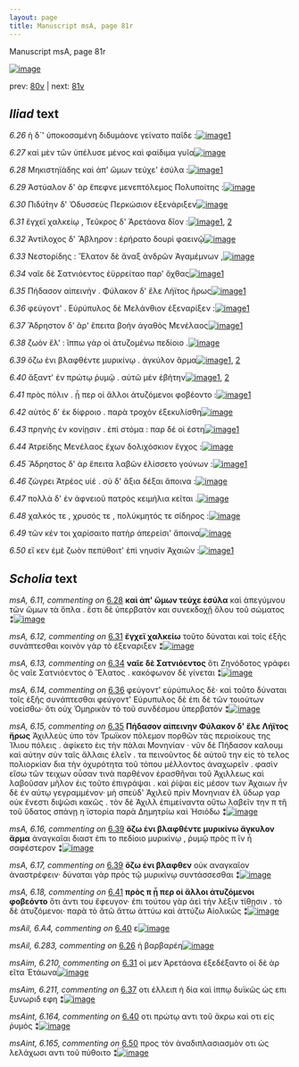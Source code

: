 ```yaml
---
layout: page
title: Manuscript msA, page 81r
---
```


Manuscript msA, page 81r

[![image](http://www.homermultitext.org/iipsrv?OBJ=IIP,1.0&FIF=/project/homer/pyramidal/deepzoom/hmt/vaimg/2017a/VA081RN_0082.tif&WID=100&CVT=JPEG)](http://www.homermultitext.org/ict2/?urn=urn:cite2:hmt:vaimg.2017a:VA081RN_0082)

prev:  [80v](../80v) | next:  [81v](../81v)

## *Iliad* text

*6.26* <a id="6.26"/> ἡ δ`' ὑποκοσαμένη διδυμάονε γείνατο παῖδε :[![image](http://www.homermultitext.org/iipsrv?OBJ=IIP,1.0&FIF=/project/homer/pyramidal/deepzoom/hmt/vaimg/2017a/VA081RN_0082.tif&RGN=0.155,0.2141,0.438,0.0301&WID=1000&CVT=JPEG)](http://www.homermultitext.org/ict2/?urn=urn:cite2:hmt:vaimg.2017a:VA081RN_0082@0.155,0.2141,0.438,0.0301)[1](#msAil_6.283)

*6.27* <a id="6.27"/> καὶ μὲν τῶν ὑπέλυσε μένος καὶ φαίδιμα γυῖα[![image](http://www.homermultitext.org/iipsrv?OBJ=IIP,1.0&FIF=/project/homer/pyramidal/deepzoom/hmt/vaimg/2017a/VA081RN_0082.tif&RGN=0.157,0.2367,0.438,0.0301&WID=1000&CVT=JPEG)](http://www.homermultitext.org/ict2/?urn=urn:cite2:hmt:vaimg.2017a:VA081RN_0082@0.157,0.2367,0.438,0.0301)

*6.28* <a id="6.28"/> Μηκιστηϊάδης καὶ ἀπ' ὤμων τεύχε' ἐσύλα :[![image](http://www.homermultitext.org/iipsrv?OBJ=IIP,1.0&FIF=/project/homer/pyramidal/deepzoom/hmt/vaimg/2017a/VA081RN_0082.tif&RGN=0.144,0.2554,0.438,0.0308&WID=1000&CVT=JPEG)](http://www.homermultitext.org/ict2/?urn=urn:cite2:hmt:vaimg.2017a:VA081RN_0082@0.144,0.2554,0.438,0.0308)[1](#msA_6.11)

*6.29* <a id="6.29"/> Ἀστύαλον δ' ὰρ ἔπεφνε μενεπτόλεμος Πολυποίτης :[![image](http://www.homermultitext.org/iipsrv?OBJ=IIP,1.0&FIF=/project/homer/pyramidal/deepzoom/hmt/vaimg/2017a/VA081RN_0082.tif&RGN=0.15,0.2742,0.438,0.027&WID=1000&CVT=JPEG)](http://www.homermultitext.org/ict2/?urn=urn:cite2:hmt:vaimg.2017a:VA081RN_0082@0.15,0.2742,0.438,0.027)

*6.30* <a id="6.30"/> Πιδύ̄την δ' Ὀδυσσεὺς Περκώσιον ἐξενάριξεν[![image](http://www.homermultitext.org/iipsrv?OBJ=IIP,1.0&FIF=/project/homer/pyramidal/deepzoom/hmt/vaimg/2017a/VA081RN_0082.tif&RGN=0.151,0.2923,0.438,0.0331&WID=1000&CVT=JPEG)](http://www.homermultitext.org/ict2/?urn=urn:cite2:hmt:vaimg.2017a:VA081RN_0082@0.151,0.2923,0.438,0.0331)

*6.31* <a id="6.31"/> ἔγχεϊ χαλκείῳ , Τεῦκρος δ' Ἀρετάονα δῖον :[![image](http://www.homermultitext.org/iipsrv?OBJ=IIP,1.0&FIF=/project/homer/pyramidal/deepzoom/hmt/vaimg/2017a/VA081RN_0082.tif&RGN=0.151,0.3088,0.438,0.0331&WID=1000&CVT=JPEG)](http://www.homermultitext.org/ict2/?urn=urn:cite2:hmt:vaimg.2017a:VA081RN_0082@0.151,0.3088,0.438,0.0331)[1](#msAim_6.210), [2](#msA_6.12)

*6.32* <a id="6.32"/> Ἀντίλοχος δ' Ἄβληρον : ἐρήρατο δουρὶ φαεινῷ[![image](http://www.homermultitext.org/iipsrv?OBJ=IIP,1.0&FIF=/project/homer/pyramidal/deepzoom/hmt/vaimg/2017a/VA081RN_0082.tif&RGN=0.155,0.3313,0.438,0.027&WID=1000&CVT=JPEG)](http://www.homermultitext.org/ict2/?urn=urn:cite2:hmt:vaimg.2017a:VA081RN_0082@0.155,0.3313,0.438,0.027)

*6.33* <a id="6.33"/> Νεστορίδης : Ἔλατον δὲ ἄναξ ἀνδρῶν Ἀγαμέμνων ,[![image](http://www.homermultitext.org/iipsrv?OBJ=IIP,1.0&FIF=/project/homer/pyramidal/deepzoom/hmt/vaimg/2017a/VA081RN_0082.tif&RGN=0.157,0.3486,0.438,0.0316&WID=1000&CVT=JPEG)](http://www.homermultitext.org/ict2/?urn=urn:cite2:hmt:vaimg.2017a:VA081RN_0082@0.157,0.3486,0.438,0.0316)

*6.34* <a id="6.34"/> ναῖε δὲ Σατνιόεντος ἐϋρρείταο παρ' ὄχθας[![image](http://www.homermultitext.org/iipsrv?OBJ=IIP,1.0&FIF=/project/homer/pyramidal/deepzoom/hmt/vaimg/2017a/VA081RN_0082.tif&RGN=0.158,0.3689,0.438,0.0308&WID=1000&CVT=JPEG)](http://www.homermultitext.org/ict2/?urn=urn:cite2:hmt:vaimg.2017a:VA081RN_0082@0.158,0.3689,0.438,0.0308)[1](#msA_6.13)

*6.35* <a id="6.35"/> Πήδασον αἰπεινήν . Φύλακον δ' ἕλε Λήϊτος ἥρως[![image](http://www.homermultitext.org/iipsrv?OBJ=IIP,1.0&FIF=/project/homer/pyramidal/deepzoom/hmt/vaimg/2017a/VA081RN_0082.tif&RGN=0.156,0.3877,0.474,0.0316&WID=1000&CVT=JPEG)](http://www.homermultitext.org/ict2/?urn=urn:cite2:hmt:vaimg.2017a:VA081RN_0082@0.156,0.3877,0.474,0.0316)[1](#msA_6.15)

*6.36* <a id="6.36"/> φεύγοντ' . Εὐρύπυλος δὲ Μελάνθιον ἐξεναρίξεν :[![image](http://www.homermultitext.org/iipsrv?OBJ=IIP,1.0&FIF=/project/homer/pyramidal/deepzoom/hmt/vaimg/2017a/VA081RN_0082.tif&RGN=0.15,0.4072,0.474,0.0316&WID=1000&CVT=JPEG)](http://www.homermultitext.org/ict2/?urn=urn:cite2:hmt:vaimg.2017a:VA081RN_0082@0.15,0.4072,0.474,0.0316)[1](#msA_6.14)

*6.37* <a id="6.37"/> Ἄδρηστον δ' ἂρ' ἔπειτα βοὴν ἀγαθὸς Μενέλαος[![image](http://www.homermultitext.org/iipsrv?OBJ=IIP,1.0&FIF=/project/homer/pyramidal/deepzoom/hmt/vaimg/2017a/VA081RN_0082.tif&RGN=0.14,0.4252,0.474,0.0316&WID=1000&CVT=JPEG)](http://www.homermultitext.org/ict2/?urn=urn:cite2:hmt:vaimg.2017a:VA081RN_0082@0.14,0.4252,0.474,0.0316)[1](#msAim_6.211)

*6.38* <a id="6.38"/> ζωὸν ἕλ' : ἵππω γὰρ οἱ ἀτυζομένω πεδίοιο .[![image](http://www.homermultitext.org/iipsrv?OBJ=IIP,1.0&FIF=/project/homer/pyramidal/deepzoom/hmt/vaimg/2017a/VA081RN_0082.tif&RGN=0.13,0.447,0.474,0.0316&WID=1000&CVT=JPEG)](http://www.homermultitext.org/ict2/?urn=urn:cite2:hmt:vaimg.2017a:VA081RN_0082@0.13,0.447,0.474,0.0316)

*6.39* <a id="6.39"/> ὄζω ἐνι βλαφθέντε μυρικίνῳ . ἀγκύλον ἅρμα[![image](http://www.homermultitext.org/iipsrv?OBJ=IIP,1.0&FIF=/project/homer/pyramidal/deepzoom/hmt/vaimg/2017a/VA081RN_0082.tif&RGN=0.129,0.4643,0.474,0.0316&WID=1000&CVT=JPEG)](http://www.homermultitext.org/ict2/?urn=urn:cite2:hmt:vaimg.2017a:VA081RN_0082@0.129,0.4643,0.474,0.0316)[1](#msA_6.17), [2](#msA_6.16)

*6.40* <a id="6.40"/> ἄξαντ' ἐν πρώτῳ ῥυμῷ . αὐτῶ μὲν ἐβήτην[![image](http://www.homermultitext.org/iipsrv?OBJ=IIP,1.0&FIF=/project/homer/pyramidal/deepzoom/hmt/vaimg/2017a/VA081RN_0082.tif&RGN=0.145,0.4846,0.474,0.0316&WID=1000&CVT=JPEG)](http://www.homermultitext.org/ict2/?urn=urn:cite2:hmt:vaimg.2017a:VA081RN_0082@0.145,0.4846,0.474,0.0316)[1](#msAint_6.164), [2](#msAil_6.A4)

*6.41* <a id="6.41"/> πρὸς πόλιν . ᾗ περ οἱ ἄλλοι ἀτυζόμενοι φοβέοντο :[![image](http://www.homermultitext.org/iipsrv?OBJ=IIP,1.0&FIF=/project/homer/pyramidal/deepzoom/hmt/vaimg/2017a/VA081RN_0082.tif&RGN=0.147,0.4996,0.474,0.0316&WID=1000&CVT=JPEG)](http://www.homermultitext.org/ict2/?urn=urn:cite2:hmt:vaimg.2017a:VA081RN_0082@0.147,0.4996,0.474,0.0316)[1](#msA_6.18)

*6.42* <a id="6.42"/> αὐτὸς δ' ἐκ δίφροιο . παρὰ τροχὸν ἐξεκυλίσθη[![image](http://www.homermultitext.org/iipsrv?OBJ=IIP,1.0&FIF=/project/homer/pyramidal/deepzoom/hmt/vaimg/2017a/VA081RN_0082.tif&RGN=0.149,0.5229,0.474,0.0316&WID=1000&CVT=JPEG)](http://www.homermultitext.org/ict2/?urn=urn:cite2:hmt:vaimg.2017a:VA081RN_0082@0.149,0.5229,0.474,0.0316)

*6.43* <a id="6.43"/> πρηνὴς ἐν κονίῃσιν . ἐπὶ στόμα : παρ δέ οἱ έστη[![image](http://www.homermultitext.org/iipsrv?OBJ=IIP,1.0&FIF=/project/homer/pyramidal/deepzoom/hmt/vaimg/2017a/VA081RN_0082.tif&RGN=0.146,0.5424,0.474,0.0316&WID=1000&CVT=JPEG)](http://www.homermultitext.org/ict2/?urn=urn:cite2:hmt:vaimg.2017a:VA081RN_0082@0.146,0.5424,0.474,0.0316)[1](#msA_6.19)

*6.44* <a id="6.44"/> Ἀτρείδης Μενέλαος ἔχων δολιχόσκιον ἔγχος :[![image](http://www.homermultitext.org/iipsrv?OBJ=IIP,1.0&FIF=/project/homer/pyramidal/deepzoom/hmt/vaimg/2017a/VA081RN_0082.tif&RGN=0.146,0.5612,0.474,0.0316&WID=1000&CVT=JPEG)](http://www.homermultitext.org/ict2/?urn=urn:cite2:hmt:vaimg.2017a:VA081RN_0082@0.146,0.5612,0.474,0.0316)

*6.45* <a id="6.45"/> Ἄδρηστος δ' ὰρ ἔπειτα λαβῶν ἐλίσσετο γούνων :[![image](http://www.homermultitext.org/iipsrv?OBJ=IIP,1.0&FIF=/project/homer/pyramidal/deepzoom/hmt/vaimg/2017a/VA081RN_0082.tif&RGN=0.147,0.5823,0.474,0.0316&WID=1000&CVT=JPEG)](http://www.homermultitext.org/ict2/?urn=urn:cite2:hmt:vaimg.2017a:VA081RN_0082@0.147,0.5823,0.474,0.0316)[1](#msA_6.20)

*6.46* <a id="6.46"/> ζώγρει Ἀτρέος υἱὲ . σὺ δ' ἄξια δέξαι ἄποινα :[![image](http://www.homermultitext.org/iipsrv?OBJ=IIP,1.0&FIF=/project/homer/pyramidal/deepzoom/hmt/vaimg/2017a/VA081RN_0082.tif&RGN=0.143,0.6003,0.474,0.0316&WID=1000&CVT=JPEG)](http://www.homermultitext.org/ict2/?urn=urn:cite2:hmt:vaimg.2017a:VA081RN_0082@0.143,0.6003,0.474,0.0316)

*6.47* <a id="6.47"/> πολλὰ δ' ἐν ἀφνειοῦ πατρὸς κειμήλια κεῖται .[![image](http://www.homermultitext.org/iipsrv?OBJ=IIP,1.0&FIF=/project/homer/pyramidal/deepzoom/hmt/vaimg/2017a/VA081RN_0082.tif&RGN=0.139,0.6221,0.474,0.0316&WID=1000&CVT=JPEG)](http://www.homermultitext.org/ict2/?urn=urn:cite2:hmt:vaimg.2017a:VA081RN_0082@0.139,0.6221,0.474,0.0316)

*6.48* <a id="6.48"/> χαλκός τε , χρυσός τε , πολύκμητός τε σίδηρος :[![image](http://www.homermultitext.org/iipsrv?OBJ=IIP,1.0&FIF=/project/homer/pyramidal/deepzoom/hmt/vaimg/2017a/VA081RN_0082.tif&RGN=0.132,0.6379,0.474,0.0316&WID=1000&CVT=JPEG)](http://www.homermultitext.org/ict2/?urn=urn:cite2:hmt:vaimg.2017a:VA081RN_0082@0.132,0.6379,0.474,0.0316)

*6.49* <a id="6.49"/> τῶν κέν τοι χαρίσαιτο πατὴρ ἀπερείσι' ἄποινα[![image](http://www.homermultitext.org/iipsrv?OBJ=IIP,1.0&FIF=/project/homer/pyramidal/deepzoom/hmt/vaimg/2017a/VA081RN_0082.tif&RGN=0.151,0.6582,0.474,0.0316&WID=1000&CVT=JPEG)](http://www.homermultitext.org/ict2/?urn=urn:cite2:hmt:vaimg.2017a:VA081RN_0082@0.151,0.6582,0.474,0.0316)

*6.50* <a id="6.50"/> εἴ κεν ἐμὲ ζωὸν πεπύθοιτ' ἐπὶ νηυσὶν Ἀχαιῶν :[![image](http://www.homermultitext.org/iipsrv?OBJ=IIP,1.0&FIF=/project/homer/pyramidal/deepzoom/hmt/vaimg/2017a/VA081RN_0082.tif&RGN=0.147,0.6799,0.474,0.0316&WID=1000&CVT=JPEG)](http://www.homermultitext.org/ict2/?urn=urn:cite2:hmt:vaimg.2017a:VA081RN_0082@0.147,0.6799,0.474,0.0316)[1](#msAint_6.165)

## *Scholia* text

*msA, 6.11, commenting on* [6.28](#6.28)  <a id="msA_6.11"/> **καὶ ἀπ' ὥμων τεύχε ἐσύλα** καὶ ἀπεγύμνου τῶν ὤμων τὰ ὅπλα . ἔστι δὲ ὑπερβατὸν και συνεκδοχῇ ὅλου τοῦ σώματος ⁑[![image](http://www.homermultitext.org/iipsrv?OBJ=IIP,1.0&FIF=/project/homer/pyramidal/deepzoom/hmt/vaimg/2017a/VA081RN_0082.tif&RGN=0.16138541,0.10414938,0.62785556,0.03070539&WID=1000&CVT=JPEG)](http://www.homermultitext.org/ict2/?urn=urn:cite2:hmt:vaimg.2017a:VA081RN_0082@0.16138541,0.10414938,0.62785556,0.03070539)

*msA, 6.12, commenting on* [6.31](#6.31)  <a id="msA_6.12"/> **ἔγχεϊ χαλκείω** τοῦτο δύναται καὶ τοῖς ἑξῆς συνάπτεσθαι κοινὸν γὰρ τὸ ἐξεναριξεν ⁑[![image](http://www.homermultitext.org/iipsrv?OBJ=IIP,1.0&FIF=/project/homer/pyramidal/deepzoom/hmt/vaimg/2017a/VA081RN_0082.tif&RGN=0.32719234,0.12323651,0.47586588,0.02572614&WID=1000&CVT=JPEG)](http://www.homermultitext.org/ict2/?urn=urn:cite2:hmt:vaimg.2017a:VA081RN_0082@0.32719234,0.12323651,0.47586588,0.02572614)

*msA, 6.13, commenting on* [6.34](#6.34)  <a id="msA_6.13"/> **ναῖε δὲ Σατνιόεντος** ὅτι Ζηνόδοτος γράφει ὃς ναῖε Σατνιόεντος ὁ Ἔλατος . κακόφωνον δὲ γίνεται ⁑[![image](http://www.homermultitext.org/iipsrv?OBJ=IIP,1.0&FIF=/project/homer/pyramidal/deepzoom/hmt/vaimg/2017a/VA081RN_0082.tif&RGN=0.16138541,0.12863071,0.60519528,0.02904564&WID=1000&CVT=JPEG)](http://www.homermultitext.org/ict2/?urn=urn:cite2:hmt:vaimg.2017a:VA081RN_0082@0.16138541,0.12863071,0.60519528,0.02904564)

*msA, 6.14, commenting on* [6.36](#6.36)  <a id="msA_6.14"/> φεύγοντ' εὐρύπυλος δὲ· καὶ τοῦτο δύναται τοῖς ἑξῆς συνάπτεσθαι φεύγοντ' Εὐρυπυλος δὲ ἐπι δὲ τῶν τοιούτων νοείσθω· ὅτι οὐχ Ὁμηρικὸν τὸ τοῦ συνδέσμου ὑπερβατόν ⁑[![image](http://www.homermultitext.org/iipsrv?OBJ=IIP,1.0&FIF=/project/homer/pyramidal/deepzoom/hmt/vaimg/2017a/VA081RN_0082.tif&RGN=0.16912307,0.14315353,0.60740604,0.03402490&WID=1000&CVT=JPEG)](http://www.homermultitext.org/ict2/?urn=urn:cite2:hmt:vaimg.2017a:VA081RN_0082@0.16912307,0.14315353,0.60740604,0.03402490)

*msA, 6.15, commenting on* [6.35](#6.35)  <a id="msA_6.15"/> **Πήδασον αἱπεινην Φύλακον δ' ἕλε Λήϊτος ἥρως** Ἀχιλλεὺς ὑπο τὸν Τρωϊκον πόλεμον πορθῶν τὰς περιοίκους της Ἰλιου πόλεις . ἀφίκετο ἐις τὴν πάλαι Μονηνίαν · νῦν δὲ Πήδασον καλουμ καὶ αὐτην σὺν ταῖς ἄλλαις ἑλεῖν . τα πεινοῦντος δὲ αὐτοῦ την εἰς τὸ τελος πολιορκίαν δια τὴν ὀχυρότητα τοῦ τόπου μέλλοντος ἀναχωρεῖν . φασὶν εἴσω τῶν τειχων οὖσαν τινὰ παρθένον ἐρασθῆναι τοῦ Ἀχιλλεως καὶ λαβοῦσαν μῆλον ἐις τοῦτο ἐπιγράψαι . καὶ ῥίψαι εἰς μέσον των Ἀχαιων ἦν δὲ ἐν αὐτῳ γεγραμμένον· μὴ σπεὺδ' Ἀχιλεῦ πρὶν Μονηνιαν ἑλ ὕδωρ γαρ οὐκ ἔνεστι διψῶσι κακῶς . τὸν δὲ Ἀχιλλ ἐπιμείναντα οὕτω λαβεῖν την π τῆ τοῦ ὕδατος σπάνῃ η ϊστορία παρὰ Δημητρίω καὶ Ἠσιόδω ⁑[![image](http://www.homermultitext.org/iipsrv?OBJ=IIP,1.0&FIF=/project/homer/pyramidal/deepzoom/hmt/vaimg/2017a/VA081RN_0082.tif&RGN=0.16746500,0.16473029,0.63338246,0.16058091&WID=1000&CVT=JPEG)](http://www.homermultitext.org/ict2/?urn=urn:cite2:hmt:vaimg.2017a:VA081RN_0082@0.16746500,0.16473029,0.63338246,0.16058091)

*msA, 6.16, commenting on* [6.39](#6.39)  <a id="msA_6.16"/> **ὄζω ἐνι βλαφθέντε μυρικίνω ἄγκυλον ἅρμα** ἀναγκαῖαι διαστ ἐπι το πεδίοιο μυρικίνῳ , ῥυμῷ πρὸς π ἵν ἦ σαφέστερον ⁑[![image](http://www.homermultitext.org/iipsrv?OBJ=IIP,1.0&FIF=/project/homer/pyramidal/deepzoom/hmt/vaimg/2017a/VA081RN_0082.tif&RGN=0.61090641,0.48132780,0.17575534,0.05560166&WID=1000&CVT=JPEG)](http://www.homermultitext.org/ict2/?urn=urn:cite2:hmt:vaimg.2017a:VA081RN_0082@0.61090641,0.48132780,0.17575534,0.05560166)

*msA, 6.17, commenting on* [6.39](#6.39)  <a id="msA_6.17"/> **ὄζω ἐνι βλαφθεν** οὐκ αναγκαῖον ἀναστρέφειν· δύναται γὰρ πρὸς τῷ μυρικίνῳ συντάσσεσθαι ⁑[![image](http://www.homermultitext.org/iipsrv?OBJ=IIP,1.0&FIF=/project/homer/pyramidal/deepzoom/hmt/vaimg/2017a/VA081RN_0082.tif&RGN=0.60206338,0.53029046,0.18791452,0.03900415&WID=1000&CVT=JPEG)](http://www.homermultitext.org/ict2/?urn=urn:cite2:hmt:vaimg.2017a:VA081RN_0082@0.60206338,0.53029046,0.18791452,0.03900415)

*msA, 6.18, commenting on* [6.41](#6.41)  <a id="msA_6.18"/> **πρὸς π ᾗ περ οἱ ἄλλοι ἀτυζόμενοι φοβεόντο** ὅτι ἀντι του ἔφευγον· ἐπι τούτου γὰρ ἀεὶ τὴν λέξιν τίθῃσιν . τὸ δὲ ἀτυζόμενοι· παρὰ τὸ ἄτῶ ἄττω ἀττύω καὶ ἀττύζω Αἰολικῶς ⁑[![image](http://www.homermultitext.org/iipsrv?OBJ=IIP,1.0&FIF=/project/homer/pyramidal/deepzoom/hmt/vaimg/2017a/VA081RN_0082.tif&RGN=0.59929993,0.56721992,0.19565217,0.06141079&WID=1000&CVT=JPEG)](http://www.homermultitext.org/ict2/?urn=urn:cite2:hmt:vaimg.2017a:VA081RN_0082@0.59929993,0.56721992,0.19565217,0.06141079)

*msAil, 6.A4, commenting on* [6.40](#6.40)  <a id="msAil_6.A4"/> ε[![image](http://www.homermultitext.org/iipsrv?OBJ=IIP,1.0&FIF=/project/homer/pyramidal/deepzoom/hmt/vaimg/2017a/VA081RN_0082.tif&RGN=0.214,0.4853,0.029,0.0113&WID=1000&CVT=JPEG)](http://www.homermultitext.org/ict2/?urn=urn:cite2:hmt:vaimg.2017a:VA081RN_0082@0.214,0.4853,0.029,0.0113)

*msAil, 6.283, commenting on* [6.26](#6.26)  <a id="msAil_6.283"/> ἡ βαρβαρέη[![image](http://www.homermultitext.org/iipsrv?OBJ=IIP,1.0&FIF=/project/homer/pyramidal/deepzoom/hmt/vaimg/2017a/VA081RN_0082.tif&RGN=0.26989683,0.21327801,0.05305822,0.01244813&WID=1000&CVT=JPEG)](http://www.homermultitext.org/ict2/?urn=urn:cite2:hmt:vaimg.2017a:VA081RN_0082@0.26989683,0.21327801,0.05305822,0.01244813)

*msAim, 6.210, commenting on* [6.31](#6.31)  <a id="msAim_6.210"/> οἱ μεν Ἀρετάονα ἐξεδέξαντο οἱ δὲ ὰρ εῖτα Ἐτάωνα[![image](http://www.homermultitext.org/iipsrv?OBJ=IIP,1.0&FIF=/project/homer/pyramidal/deepzoom/hmt/vaimg/2017a/VA081RN_0082.tif&RGN=0.57995578,0.32780083,0.07737657,0.02655602&WID=1000&CVT=JPEG)](http://www.homermultitext.org/ict2/?urn=urn:cite2:hmt:vaimg.2017a:VA081RN_0082@0.57995578,0.32780083,0.07737657,0.02655602)

*msAim, 6.211, commenting on* [6.37](#6.37)  <a id="msAim_6.211"/> οτι ἐλλειπ ἡ δία καὶ ίππῳ δυϊκῶς ὡς επι ξυνωριδ εφη ⁑[![image](http://www.homermultitext.org/iipsrv?OBJ=IIP,1.0&FIF=/project/homer/pyramidal/deepzoom/hmt/vaimg/2017a/VA081RN_0082.tif&RGN=0.57442889,0.44854772,0.06300663,0.04107884&WID=1000&CVT=JPEG)](http://www.homermultitext.org/ict2/?urn=urn:cite2:hmt:vaimg.2017a:VA081RN_0082@0.57442889,0.44854772,0.06300663,0.04107884)

*msAint, 6.164, commenting on* [6.40](#6.40)  <a id="msAint_6.164"/> οτι πρώτῳ αντι τοῦ ἄκρω καὶ οτι εἰς ῥυμός ⁑[![image](http://www.homermultitext.org/iipsrv?OBJ=IIP,1.0&FIF=/project/homer/pyramidal/deepzoom/hmt/vaimg/2017a/VA081RN_0082.tif&RGN=0.10390567,0.48838174,0.05195284,0.02780083&WID=1000&CVT=JPEG)](http://www.homermultitext.org/ict2/?urn=urn:cite2:hmt:vaimg.2017a:VA081RN_0082@0.10390567,0.48838174,0.05195284,0.02780083)

*msAint, 6.165, commenting on* [6.50](#6.50)  <a id="msAint_6.165"/> προς τὸν ἀναδιπλασιασμὸν οτι ὡς λελάχωσι αντι τοῦ πύθοιτο ⁑[![image](http://www.homermultitext.org/iipsrv?OBJ=IIP,1.0&FIF=/project/homer/pyramidal/deepzoom/hmt/vaimg/2017a/VA081RN_0082.tif&RGN=0.10058954,0.68049793,0.15585851,0.03112033&WID=1000&CVT=JPEG)](http://www.homermultitext.org/ict2/?urn=urn:cite2:hmt:vaimg.2017a:VA081RN_0082@0.10058954,0.68049793,0.15585851,0.03112033)